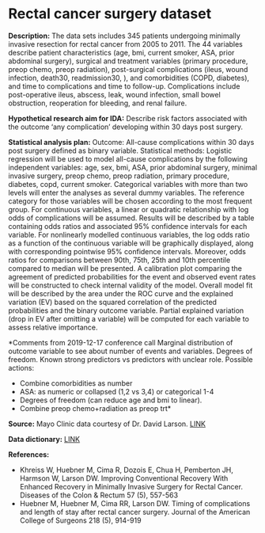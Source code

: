 # Rectal cancer surgery dataset 

**Description:** The data sets includes 345 patients undergoing minimally invasive resection for rectal cancer 
from 2005 to 2011. The 44 variables describe patient characteristics (age, bmi, current smoker, 
ASA, prior abdominal surgery), surgical and treatment variables (primary procedure, preop chemo, preop radiation), post-surgical complications (ileus, wound infection, death30, readmission30, ), and comorbidities (COPD, diabetes), and time to complications and time to follow-up. Complications include post-operative ileus, abscess, leak, wound infection, small bowel obstruction, reoperation for bleeding, and renal failure. 

**Hypothetical research aim for IDA:** Describe risk factors associated with the outcome ‘any complication’ developing within 30 days post surgery. 

**Statistical analysis plan:**
Outcome: All-cause complications within 30 days post surgery defined as binary variable.
Statistical methods: Logistic regression will be used to model all-cause complications by the following independent variables: age, sex, bmi, ASA, prior abdominal surgery, minimal invasive surgery, preop chemo, preop radiation, primary procedure, diabetes, copd, current smoker. 
Categorical variables with more than two levels will enter the analyses as several dummy variables. The reference category for those variables will be chosen according to the most frequent group.
For continuous variables, a linear or quadratic relationship with log odds of complications will be assumed.
Results will be described by a table containing odds ratios and associated 95% confidence intervals for each variable. For nonlinearly modelled continuous variables, the log odds ratio as a function of the continuous variable will be graphically displayed, along with corresponding pointwise 95% confidence intervals. Moreover, odds ratios for comparisons between 90th, 75th, 25th and 10th percentile compared to median will be presented. A calibration plot comparing the agreement of predicted probabilities for the event and observed event rates will be constructed to check internal validity of the model. Overall model fit will be described by the area under the ROC curve and the explained variation (EV) based on the squared correlation of the predicted probabilities and the binary outcome variable. Partial explained variation (drop in EV after omitting a variable) will be computed for each variable to assess relative importance.

*Comments from 2019-12-17 conference call
Marginal distribution of outcome variable to see about number of events and variables. Degrees of freedom. Known strong predictors vs predictors with unclear role.
Possible actions:
-	Combine comorbidities as number 
-	ASA: as numeric or collapsed (1,2 vs 3,4) or categorical 1-4
-	Degrees of freedom (can reduce age and bmi to linear).
-	Combine preop chemo+radiation as preop trt*


**Source:** Mayo Clinic data courtesy of Dr. David Larson. [LINK](https://github.com/stratos-ida/ida-regression/blob/master/data/crs.csv)

**Data dictionary:**  [LINK](https://github.com/stratos-ida/ida-regression/blob/master/docs/crs.html)

**References:**
* Khreiss W, Huebner M, Cima R, Dozois E, Chua H, Pemberton JH, Harmson W,  Larson DW. Improving Conventional Recovery With Enhanced Recovery in Minimally Invasive Surgery for Rectal Cancer. Diseases of the Colon & Rectum 57 (5), 557-563
* Huebner M, Huebner M, Cima RR, Larson DW. Timing of complications and length of stay after rectal cancer surgery. Journal of the American College of Surgeons 218 (5), 914-919
